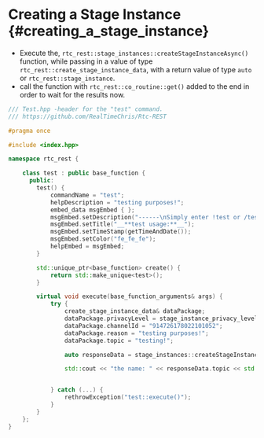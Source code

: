 Creating a Stage Instance {#creating_a_stage_instance}
=============
- Execute the, `rtc_rest::stage_instances::createStageInstanceAsync()` function, while passing in a value of type `rtc_rest::create_stage_instance_data`, with a return value of type `auto` or `rtc_rest::stage_instance`.
- call the function with `rtc_rest::co_routine::get()` added to the end in order to wait for the results now.

```cpp
/// Test.hpp -header for the "test" command.
/// https://github.com/RealTimeChris/Rtc-REST

#pragma once

#include <index.hpp>

namespace rtc_rest {

	class test : public base_function {
	  public:
		test() {
			commandName = "test";
			helpDescription = "testing purposes!";
			embed_data msgEmbed { };
			msgEmbed.setDescription("------\nSimply enter !test or /test!\n------");
			msgEmbed.setTitle("__**test usage:**__");
			msgEmbed.setTimeStamp(getTimeAndDate());
			msgEmbed.setColor("fe_fe_fe");
			helpEmbed = msgEmbed;
		}

		std::unique_ptr<base_function> create() {
			return std::make_unique<test>();
		}

		virtual void execute(base_function_arguments& args) {
			try {
				create_stage_instance_data& dataPackage;
				dataPackage.privacyLevel = stage_instance_privacy_level::GUILD_ONLY;
				dataPackage.channelId = "914726178022101052";
				dataPackage.reason = "testing purposes!";
				dataPackage.topic = "testing!";

				auto responseData = stage_instances::createStageInstanceAsync(dataPackage).get();

				std::cout << "the name: " << responseData.topic << std::endl;


			} catch (...) {
				rethrowException("test::execute()");
			}
		}
	};
}
```
